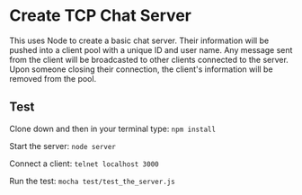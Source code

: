 # Create TCP Chat Server
This uses Node to create a basic chat server. Their information will be pushed into a client pool with a unique ID and user name. Any message sent from the client will be broadcasted to other clients connected to the server. Upon someone closing their connection, the client's information will be removed from the pool.

## Test
Clone down and then in your terminal type:
`npm install`

Start the server:
`node server`

Connect a client:
`telnet localhost 3000`

Run the test:
`mocha test/test_the_server.js`
